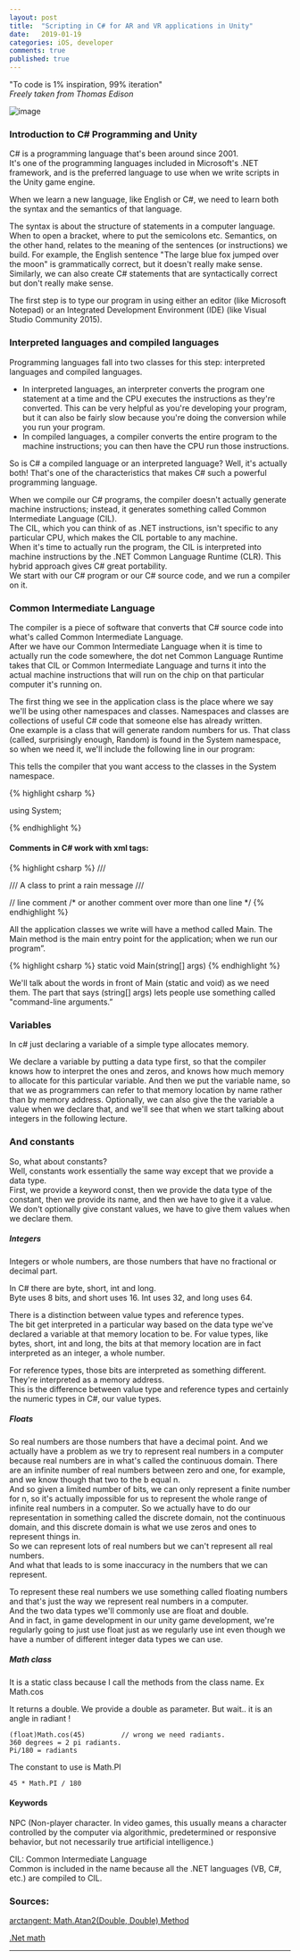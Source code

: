 ```yaml
---
layout: post
title:  "Scripting in C# for AR and VR applications in Unity"
date:   2019-01-19
categories: iOS, developer
comments: true
published: true
---
```



<div class="message">
"To code is 1% inspiration, 99% iteration" 
<br><cite>Freely taken from Thomas Edison</cite>
</div>

![image](/assets/img/CSharpScriptingPost.jpg)

### Introduction to C# Programming and Unity
 
C# is a programming language that's been around since 2001.  
It's one of the programming languages included in Microsoft's .NET framework, and is the preferred language to use when we write scripts in the Unity game engine. 

When we learn a new language, like English or C#, we need to learn both the syntax and the semantics of that language. 

The syntax is about the structure of statements in a computer language.  
When to open a bracket, where to put the semicolons etc.
Semantics, on the other hand, relates to the meaning of the sentences (or instructions) we build.   For example, the English sentence "The large blue fox jumped over the moon" is grammatically correct, but it doesn't really make sense.   
Similarly, we can also create C# statements that are syntactically correct but don't really make sense.  

The first step is to type our program in using either an editor (like Microsoft Notepad) or an Integrated Development Environment (IDE) (like Visual Studio Community 2015). 

### Interpreted languages and compiled languages
Programming languages fall into two classes for this step: interpreted languages and compiled languages.   
- In interpreted languages, an interpreter converts the program one statement at a time and the CPU executes the instructions as they're converted. This can be very helpful as you're developing your program, but it can also be fairly slow because you're doing the conversion while you run your program.   
- In compiled languages, a compiler converts the entire program to the machine instructions; you can then have the CPU run those instructions.  

So is C# a compiled language or an interpreted language? Well, it's actually both! That's one of the characteristics that makes C# such a powerful programming language.   

When we compile our C# programs, the compiler doesn't actually generate machine instructions; instead, it generates something called Common Intermediate Language (CIL).   
The CIL, which you can think of as .NET instructions, isn't specific to any particular CPU, which makes the CIL portable to any machine.  
When it's time to actually run the program, the CIL is interpreted into machine instructions by the .NET Common Language Runtime (CLR). This hybrid approach gives C# great portability.  
We start with our C# program or our C# source code, and we run a compiler on it.  

### Common Intermediate Language

The compiler is a piece of software that converts that C# source code into what's called Common Intermediate Language.  
After we have our Common Intermediate Language when it is time to actually run the code somewhere, the dot net Common Language Runtime takes that CIL or Common Intermediate Language and turns it into the actual machine instructions that will run on the chip on that particular computer it's running on.  

The first thing we see in the application class is the place where we say we'll be using other namespaces and classes.   Namespaces and classes are collections of useful C# code that someone else has already written.  
One example is a class that will generate random numbers for us.  That class (called, surprisingly enough, Random) is found in the System namespace, so when we need it, we'll include the following line in our program:  

This tells the compiler that you want access to the classes in the System namespace.  

{% highlight csharp %}

using System;

{% endhighlight %}


#### Comments in C# work with xml tags:

{% highlight csharp %}
/// <summary>
/// A class to print a rain message
/// </summary>

// line comment
/* or another comment over more than one line 
*/
{% endhighlight %}

All the application classes we write will have a method called Main. The Main method is the main entry point for the application; when we run our program”.  

{% highlight csharp %}
static void Main(string[] args)
{% endhighlight %}

We'll talk about the words in front of Main (static and void) as we need them. The part that says (string[] args) lets people use something called "command-line arguments.”  

### Variables

In c# just declaring a variable of a simple type allocates memory.  

We declare a variable by putting a data type first, so that the compiler knows how to interpret the ones and zeros, and knows how much memory to allocate for this particular variable.   And then we put the variable name, so that we as programmers can refer to that memory location by name rather than by memory address. Optionally, we can also give the the variable a value when we declare that, and we'll see that when we start talking about integers in the following lecture.  

### And constants

So, what about constants?  
Well, constants work essentially the same way except that we provide a data type.   
First, we provide a keyword const, then we provide the data type of the constant, then we provide its name, and then we have to give it a value.  
We don't optionally give constant values, we have to give them values when we declare them.

##### Integers

Integers or whole numbers, are those numbers that have no fractional or decimal part.  

In C# there are byte, short, int and long.  
Byte uses 8 bits, and short uses 16. Int uses 32, and long uses 64.  

There is a distinction between value types and reference types.  
The bit get interpreted in a particular way based on the data type we've declared a variable at that memory location to be.   For value types, like bytes, short, int and long, the bits at that memory location are in fact interpreted as an integer, a whole number.  

For reference types, those bits are interpreted as something different. They're interpreted as a memory address.   
This is the difference between value type and reference types and certainly the numeric types in C#, our value types.  

##### Floats

So real numbers are those numbers that have a decimal point. And we actually have a problem as we try to represent real numbers in a computer because real numbers are in what's called the continuous domain. 
There are an infinite number of real numbers between zero and one, for example, and we know though that two to the b equal n.   
And so given a limited number of bits, we can only represent a finite number for n, so it's actually impossible for us to represent the whole range of infinite real numbers in a computer. So we actually have to do our representation in something called the discrete domain, not the continuous domain, and this discrete domain is what we use zeros and ones to represent things in.  
So we can represent lots of real numbers but we can't represent all real numbers.  
And what that leads to is some inaccuracy in the numbers that we can represent.   


To represent these real numbers we use something called floating numbers and that's just the way we represent real numbers in a computer.  
And the two data types we'll commonly use are float and double.  
And in fact, in game development in our unity game development, we're regularly going to just use float just as we regularly use int even though we have a number of different integer data types we can use.

##### Math class

It is a static class because I call the methods from the class name. Ex Math.cos  

It returns a double. We provide a double as parameter. But wait.. it is an angle in radiant !
```
(float)Math.cos(45)  		// wrong we need radiants.
360 degrees = 2 pi radiants.
Pi/180 = radiants
```

The constant to use is Math.PI   

```
45 * Math.PI / 180
```

#### Keywords

NPC (Non-player character. In video games, this usually means a character controlled by the computer via algorithmic, predetermined or responsive behavior, but not necessarily true artificial intelligence.)    

CIL: Common Intermediate Language    
Common is included in the name because all the .NET languages (VB, C#, etc.) are compiled to CIL.



### Sources:

[arctangent: Math.Atan2(Double, Double) Method](https://www.mathsisfun.com/algebra/trig-inverse-sin-cos-tan.html)  

[.Net math](https://docs.microsoft.com/en-us/dotnet/api/system.math?redirectedfrom=MSDN&view=netframework-4.8)


<hr>
